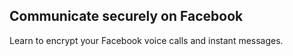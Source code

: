 ## Communicate securely on Facebook

Learn to encrypt your Facebook voice calls and instant messages.

